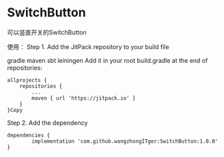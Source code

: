# SwitchButton
可以竖直开关的SwitchButton

使用：
Step 1. Add the JitPack repository to your build file

gradle
maven
sbt
leiningen
Add it in your root build.gradle at the end of repositories:

	allprojects {
		repositories {
			...
			maven { url 'https://jitpack.io' }
		}
	}Copy
Step 2. Add the dependency

	dependencies {
	        implementation 'com.github.wangzhongITger:SwitchButton:1.0.0'
	}
